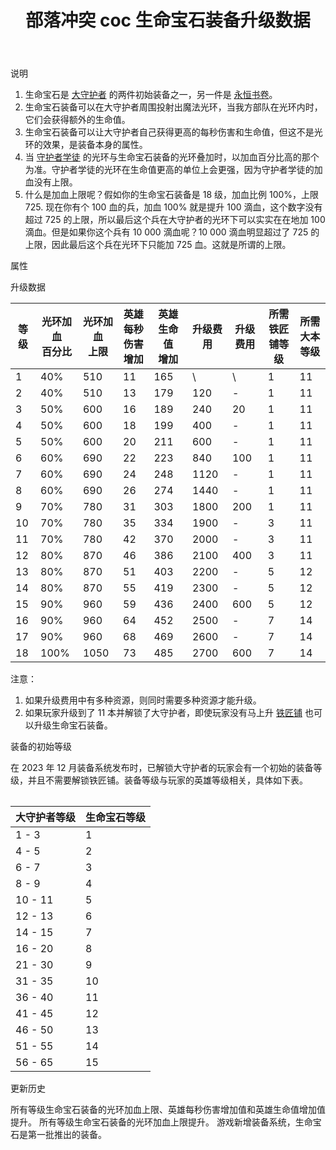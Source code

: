 ﻿---
title: "部落冲突 coc 生命宝石装备升级数据"
navTitle: "生命宝石"
shownTitle: "生命宝石"
description: "生命宝石是大守护者的两件初始装备之一。生命宝石装备可以在大守护者周围投射出魔法光环，当我方部队在光环内时，它们会获得额外的生命值。当守护者学徒的光环与生命宝石装备的光环叠加时，以加血百分比高的那个为准。"
module: upgrade-home
imgFolder: home_heroes/0781
wiki: https://clashofclans.fandom.com/wiki/Life_Gem
canonical: /upgrade/0781-Life-Gem
---

<UnitInfo :folder="$frontmatter.imgFolder" imgSrc="Life_Gem_info.png" :imgAlt="$frontmatter.navTitle" description="附近友军单位获得额外生命值。" />

<SmallTitle>说明</SmallTitle>

1. 生命宝石是 [大守护者](/upgrade/0202-Grand-Warden) 的两件初始装备之一，另一件是 [永恒书卷](/upgrade/0780-Eternal-Tome)。
2. 生命宝石装备可以在大守护者周围投射出魔法光环，当我方部队在光环内时，它们会获得额外的生命值。
3. 生命宝石装备可以让大守护者自己获得更高的每秒伤害和生命值，但这不是光环的效果，是装备本身的属性。
4. 当 [守护者学徒](/upgrade/0089-Apprentice-Warden) 的光环与生命宝石装备的光环叠加时，以加血百分比高的那个为准。守护者学徒的光环在生命值更高的单位上会更强，因为守护者学徒的加血没有上限。
5. 什么是加血上限呢？假如你的生命宝石装备是 18 级，加血比例 100%，上限 725. 现在你有个 100 血的兵，加血 100% 就是提升 100 滴血，这个数字没有超过 725 的上限，所以最后这个兵在大守护者的光环下可以实实在在地加 100 滴血。但是如果你这个兵有 10 000 滴血呢？10 000 滴血明显超过了 725 的上限，因此最后这个兵在光环下只能加 725 血。这就是所谓的上限。

<SmallTitle>属性</SmallTitle>

<UnitProperties>
    <UnitProperty pKey="技能类型" pValue="被动技能" />
    <UnitProperty pKey="装备稀有度" pValue="普通" />
    <UnitProperty pKey="解锁要求" pValue="有咏王即可" />
</UnitProperties>

<SmallTitle>升级数据</SmallTitle>

<script setup>
const tableExtraInfo = [
    {
        "column": 5,
        "type": "cost",
        "icon": "Shiny_Ore",
        "noGoldPass": true
    },
    {
        "column": 6,
        "type": "cost",
        "icon": "Glowy_Ore",
        "noGoldPass": true
    }
];
</script>

<UnitTable :tableExtraInfo="tableExtraInfo">

| 等级 |光环加血<br>百分比|光环加血<br>上限|英雄每秒<br>伤害增加|英雄生命值<br>增加|升级费用|升级费用|所需<br>铁匠铺等级|所需<br>大本等级|
| ---- |       ---      |      ---      |        ---        |       ---      |   ---  |  ---  |       ---       |       ---     |
|   1  |       40%      |      510      |         11        |       165      |    \   |   \   |        1        |       11      |
|   2  |       40%      |      510      |         13        |       179      |   120  |   -   |        1        |       11      |
|   3  |       50%      |      600      |         16        |       189      |   240  |   20  |        1        |       11      |
|   4  |       50%      |      600      |         18        |       199      |   400  |   -   |        1        |       11      |
|   5  |       50%      |      600      |         20        |       211      |   600  |   -   |        1        |       11      |
|   6  |       60%      |      690      |         22        |       223      |   840  |  100  |        1        |       11      |
|   7  |       60%      |      690      |         24        |       248      |  1120  |   -   |        1        |       11      |
|   8  |       60%      |      690      |         26        |       274      |  1440  |   -   |        1        |       11      |
|   9  |       70%      |      780      |         31        |       303      |  1800  |  200  |        1        |       11      |
|  10  |       70%      |      780      |         35        |       334      |  1900  |   -   |        3        |       11      |
|  11  |       70%      |      780      |         42        |       370      |  2000  |   -   |        3        |       11      |
|  12  |       80%      |      870      |         46        |       386      |  2100  |  400  |        3        |       11      |
|  13  |       80%      |      870      |         51        |       403      |  2200  |   -   |        5        |       12      |
|  14  |       80%      |      870      |         55        |       419      |  2300  |   -   |        5        |       12      |
|  15  |       90%      |      960      |         59        |       436      |  2400  |  600  |        5        |       12      |
|  16  |       90%      |      960      |         64        |       452      |  2500  |   -   |        7        |       14      |
|  17  |       90%      |      960      |         68        |       469      |  2600  |   -   |        7        |       14      |
|  18  |      100%      |     1050      |         73        |       485      |  2700  |  600  |        7        |       14      |
</UnitTable>

注意：

1. 如果升级费用中有多种资源，则同时需要多种资源才能升级。<br>
2. 如果玩家升级到了 11 本并解锁了大守护者，即使玩家没有马上升 [铁匠铺](/upgrade/0488-Blacksmith) 也可以升级生命宝石装备。

<SmallTitle>装备的初始等级</SmallTitle>

在 2023 年 12 月装备系统发布时，已解锁大守护者的玩家会有一个初始的装备等级，并且不需要解锁铁匠铺。装备等级与玩家的英雄等级相关，具体如下表。

<Table maxWidth="25rem">

| 大守护者等级 | 生命宝石等级 |
|     ---     |     ---     |
|    1 - 3    |      1      |
|    4 - 5    |      2      |
|    6 - 7    |      3      |
|    8 - 9    |      4      |
|   10 - 11   |      5      |
|   12 - 13   |      6      |
|   14 - 15   |      7      |
|   16 - 20   |      8      |
|   21 - 30   |      9      |
|   31 - 35   |     10      |
|   36 - 40   |     11      |
|   41 - 45   |     12      |
|   46 - 50   |     13      |
|   51 - 55   |     14      |
|   56 - 65   |     15      |
</Table>

<SmallTitle>更新历史</SmallTitle>

<Timeline>
    <TimelineItem date="2025/02/10">
        <TimelineRow>所有等级生命宝石装备的光环加血上限、英雄每秒伤害增加值和英雄生命值增加值提升。</TimelineRow>
    </TimelineItem>
    <TimelineItem date="2024/09/09">
        <TimelineRow>所有等级生命宝石装备的光环加血上限提升。</TimelineRow>
    </TimelineItem>
    <TimelineItem date="2023/12/12">
        <TimelineRow>游戏新增装备系统，生命宝石是第一批推出的装备。</TimelineRow>
    </TimelineItem>
    <TimelineItem :historyBottom="true" />
</Timeline>